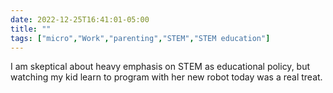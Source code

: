 ---date: 2022-12-25T16:41:01-05:00title: ""tags: ["micro","Work","parenting","STEM","STEM education"]---I am skeptical about heavy emphasis on STEM as educational policy, but watching my kid learn to program with her new robot today was a real treat.